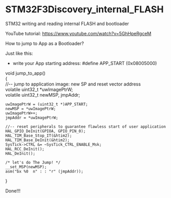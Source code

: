 # STM32F3Discovery_internal_FLASH
 STM32 writing and reading internal FLASH and bootloader  

YouTube tutorial: https://www.youtube.com/watch?v=5GhHpeRgceM  
  
How to jump to App as a Bootloader?  

Just like this:  

- write your App starting address: #define APP_START (0x08005000)

void jump_to_app()  
{  
	//-- jump to application image: new SP and reset vector address  
	volatile uint32_t *uwImagePtrW;  
	volatile uint32_t newMSP, jmpAddr;  
  
	uwImagePtrW = (uint32_t *)APP_START;  
	newMSP = *uwImagePtrW;  
	uwImagePtrW++;  
	jmpAddr = *uwImagePtrW;  

	//-- reset peripherals to guarantee flawless start of user application  
	HAL_GPIO_DeInit(GPIOA, GPIO_PIN_0);  
	HAL_TIM_Base_Stop_IT(&htim2);  
	HAL_TIM_Base_DeInit(&htim2);  
	SysTick->CTRL &= ~SysTick_CTRL_ENABLE_Msk;  
	HAL_RCC_DeInit();  
	HAL_DeInit();  

	/* let's do The Jump! */  
	__set_MSP(newMSP);  
	asm("bx %0  n" : : "r" (jmpAddr));  
}  

Done!!!  
